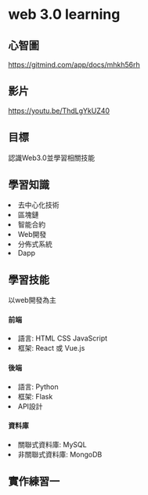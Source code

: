 <h1>web 3.0 learning</h1>
<h2>心智圖</h2>
<a href="https://gitmind.com/app/docs/mhkh56rh">https://gitmind.com/app/docs/mhkh56rh</a>
<h2>影片</h2>
<a href="https://youtu.be/ThdLgYkUZ40">https://youtu.be/ThdLgYkUZ40</a>
<h2>目標</h2>
<p>認識Web3.0並學習相關技能</p>
<h2>學習知識</h2>
<li>去中心化技術</li>
<li>區塊鏈</li>
<li>智能合約</li>
<li>Web開發</li>
<li>分佈式系統</li>
<li>Dapp</li>
<h2>學習技能</h2>
<p>以web開發為主</p>
<h4>前端</h4>
<li>語言: HTML CSS JavaScript</li>
<li>框架: React 或 Vue.js</li>

<h4>後端</h4>
<li>語言: Python</li>
<li>框架: Flask</li>
<li>API設計</li>

<h4>資料庫</h4>
<li>關聯式資料庫: MySQL</li>
<li>非關聯式資料庫: MongoDB</li>

<h2>實作練習一</h2>


